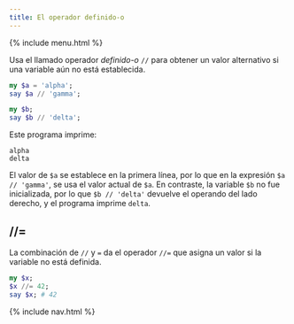 ```yaml
---
title: El operador definido-o
---
```


{% include menu.html %}

Usa el llamado operador _definido-o_ `//` para obtener un valor alternativo si una variable aún no está establecida.

```raku
my $a = 'alpha';
say $a // 'gamma';

my $b;
say $b // 'delta';
```

Este programa imprime:

```
alpha
delta
```

El valor de `$a` se establece en la primera línea, por lo que en la expresión `$a // 'gamma'`, se usa el valor actual de `$a`. En contraste, la variable `$b` no fue inicializada, por lo que `$b // 'delta'` devuelve el operando del lado derecho, y el programa imprime `delta`.

## //=

La combinación de `//` y `=` da el operador `//=` que asigna un valor si la variable no está definida.

```raku
my $x;
$x //= 42;
say $x; # 42
```

{% include nav.html %}